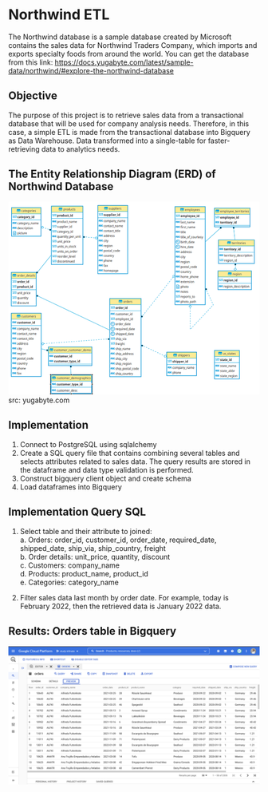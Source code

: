 # Northwind ETL

The Northwind database is a sample database created by Microsoft contains the sales data for Northwind Traders Company, which imports and exports specialty foods from around the world.
You can get the database from this link:
https://docs.yugabyte.com/latest/sample-data/northwind/#explore-the-northwind-database

## Objective
The purpose of this project is to retrieve sales data from a transactional database that will be used for company analysis needs. Therefore, in this case, a simple ETL is made from the transactional database into Bigquery as Data Warehouse. Data transformed into a single-table for faster-retrieving data to analytics needs.

## The Entity Relationship Diagram (ERD) of Northwind Database
<img src="./additional_file/northwind-er-diagram.png" width="700"/>
src: yugabyte.com

## Implementation
1. Connect to PostgreSQL using sqlalchemy
2. Create a SQL query file that contains combining several tables and selects attributes related to sales data. The query results are stored in the dataframe and data type validation is performed.
3. Construct bigquery client object and create schema
4. Load dataframes into Bigquery

## Implementation Query SQL
1. Select table and their attribute to joined: 
<br> a. Orders: order_id, customer_id, order_date, required_date, shipped_date, ship_via, ship_country, freight
<br> b. Order details: unit_price, quantity, discount 
<br> c. Customers: company_name
<br> d. Products: product_name, product_id
<br> e. Categories: category_name

2. Filter sales data last month by order date. For example, today is February 2022, then the retrieved data is January 2022 data.

## Results: Orders table in Bigquery
<img src="./additional_file/northwind_bigquery.png" width="700"/>

